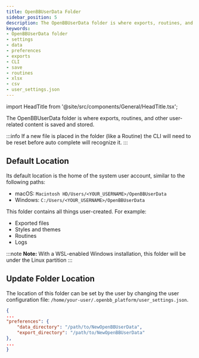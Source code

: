 ```yaml
---
title: OpenBBUserData Folder
sidebar_position: 5
description: The OpenBBUserData folder is where exports, routines, and other user-related content is saved and stored. Its default location is the home of the system user account.
keywords:
- OpenBBUserData folder
- settings
- data
- preferences
- exports
- CLI
- save
- routines
- xlsx
- csv
- user_settings.json
---
```


import HeadTitle from '@site/src/components/General/HeadTitle.tsx';

<HeadTitle title="OpenBBUserData Folder | OpenBB CLI Docs" />

The OpenBBUserData folder is where exports, routines, and other user-related content is saved and stored.

:::info
If a new file is placed in the folder (like a Routine) the CLI will need to be reset before auto complete will recognize it.
:::

## Default Location

Its default location is the home of the system user account, similar to the following paths:
- macOS: `Macintosh HD/Users/<YOUR_USERNAME>/OpenBBUserData`
- Windows: `C:/Users/<YOUR_USERNAME>/OpenBBUserData`

This folder contains all things user-created. For example:

- Exported files
- Styles and themes
- Routines
- Logs

:::note
**Note:** With a WSL-enabled Windows installation, this folder will be under the Linux partition
:::

## Update Folder Location

The location of this folder can be set by the user by changing the user configuration file: `/home/your-user/.openbb_platform/user_settings.json`.

```json
{
...
"preferences": {
    "data_directory": "/path/to/NewOpenBBUserData",
    "export_directory": "/path/to/NewOpenBBUserData"
},
...
}
```
